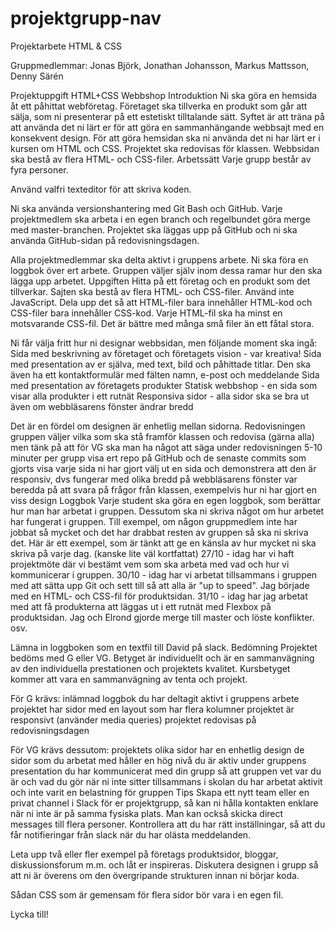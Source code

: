 # projektgrupp-nav
Projektarbete HTML &amp; CSS

Gruppmedlemmar: Jonas Björk, Jonathan Johansson, Markus Mattsson, Denny Särén

Projektuppgift HTML+CSS
Webbshop
Introduktion
Ni ska göra en hemsida åt ett påhittat webföretag. Företaget ska tillverka en produkt som går att sälja, som ni presenterar på ett estetiskt tilltalande sätt. Syftet är att träna på att använda det ni lärt er för att göra en sammanhängande webbsajt med en konsekvent design. För att göra hemsidan ska ni använda det ni har lärt er i kursen om HTML och CSS. Projektet ska redovisas för klassen. Webbsidan ska bestå av flera HTML- och CSS-filer.
Arbetssätt
Varje grupp består av fyra personer.

Använd valfri texteditor för att skriva koden.

Ni ska använda versionshantering med Git Bash och GitHub. Varje projektmedlem ska arbeta i en egen branch och regelbundet göra merge med master-branchen. Projektet ska läggas upp på GitHub och ni ska använda GitHub-sidan på redovisningsdagen.

Alla projektmedlemmar ska delta aktivt i gruppens arbete. Ni ska föra en loggbok över ert arbete. Gruppen väljer själv inom dessa ramar hur den ska lägga upp arbetet.
Uppgiften
Hitta på ett företag och en produkt som det tillverkar. Sajten ska bestå av flera HTML- och CSS-filer. Använd inte JavaScript. Dela upp det så att HTML-filer bara innehåller HTML-kod och CSS-filer bara innehåller CSS-kod. Varje HTML-fil ska ha minst en motsvarande CSS-fil. Det är bättre med många små filer än ett fåtal stora.

Ni får välja fritt hur ni designar webbsidan, men följande moment ska ingå:
Sida med beskrivning av företaget och företagets vision - var kreativa!
Sida med presentation av er själva, med text, bild och påhittade titlar. Den ska även ha ett kontaktformulär med fälten namn, e-post och meddelande
Sida med presentation av företagets produkter
Statisk webbshop  - en sida som visar alla produkter i ett rutnät
Responsiva sidor - alla sidor ska se bra ut även om webbläsarens fönster ändrar bredd

Det är en fördel om designen är enhetlig mellan sidorna.
Redovisningen
gruppen väljer vilka som ska stå framför klassen och redovisa (gärna alla) men tänk på att för VG ska man ha något att säga under redovisningen
5-10 minuter per grupp
visa ert repo på GitHub och de senaste commits som gjorts
visa varje sida ni har gjort
välj ut en sida och demonstrera att den är responsiv, dvs fungerar med olika bredd på webbläsarens fönster
var beredda på att svara på frågor från klassen, exempelvis hur ni har gjort en viss design
Loggbok
Varje student ska göra en egen loggbok, som berättar hur man har arbetat i gruppen. Dessutom ska ni skriva något om hur arbetet har fungerat i gruppen. Till exempel, om någon gruppmedlem inte har jobbat så mycket och det har drabbat resten av gruppen så ska ni skriva det. Här är ett exempel, som är tänkt att ge en känsla av hur mycket ni ska skriva på varje dag. (kanske lite väl kortfattat)
27/10 - idag har vi haft projektmöte där vi bestämt vem som ska arbeta med vad och hur vi kommunicerar i gruppen.
30/10 - idag har vi arbetat tillsammans i gruppen med att sätta upp Git och sett till så att alla är "up to speed". Jag började med en HTML- och CSS-fil för produktsidan.
31/10 - idag har jag arbetat med att få produkterna att läggas ut i ett rutnät med Flexbox på produktsidan. Jag och Elrond gjorde merge till master och löste konflikter.
osv.

Lämna in loggboken som en textfil till David på slack.
Bedömning
Projektet bedöms med G eller VG. Betyget är individuellt och är en sammanvägning av den individuella prestationen och projektets kvalitet. Kursbetyget kommer att vara en sammanvägning av tenta och projekt.

För G krävs:
inlämnad loggbok
du har deltagit aktivt i gruppens arbete
projektet har sidor med en layout som har flera kolumner
projektet är responsivt (använder media queries)
projektet redovisas på redovisningsdagen

För VG krävs dessutom:
projektets olika sidor har en enhetlig design
de sidor som du arbetat med håller en hög nivå
du är aktiv under gruppens presentation
du har kommunicerat med din grupp så att gruppen vet var du är och vad du gör när ni inte sitter tillsammans i skolan
du har arbetat aktivit och inte varit en belastning för gruppen
Tips
Skapa ett nytt team eller en privat channel i Slack för er projektgrupp, så kan ni hålla kontakten enklare när ni inte är på samma fysiska plats. Man kan också skicka direct messages till flera personer. Kontrollera att du har rätt inställningar, så att du får notifieringar från slack när du har olästa meddelanden.

Leta upp två eller fler exempel på företags produktsidor, bloggar, diskussionsforum m.m. och låt er inspireras. Diskutera designen i grupp så att ni är överens om den övergripande strukturen innan ni börjar koda.

Sådan CSS som är gemensam för flera sidor bör vara i en egen fil.


Lycka till!

